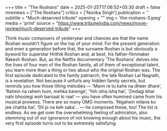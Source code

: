 +++
title = "The Roshans"
date = 2025-01-25T17:06:52+05:30
draft = false
mreviews = ["The Roshans"]
critics = ['Nonika Singh']
publication = ''
subtitle = "Much-deserved tribute"
opening = ""
img = 'the-roshans-3.jpeg'
media = 'print'
source = "https://www.tribuneindia.com/news/movie-review/much-deserved-tribute"
+++

Think music composers of yesteryear and chances are that the name Roshan wouldn’t figure on the top of your mind. For the present generation and even a generation before that, the surname Roshan is but obviously a byword for superstar Hrithik Roshan and, at best, his father-filmmaker Rakesh Roshan. But, as the Netflix documentary ‘The Roshans’ delves into the lives of four men of the Roshan family, all of them of exceptional talent, you learn more than a thing or two about who the original Roshan was. The first episode dedicated to the family patriarch, the late Roshan Lal Nagrath, is a revelation. Not because it unfurls any hidden family secrets, but reminds you how those lilting melodies — ‘Mann re tu kahe na dheer dhare’, ‘Rahein na rahein hum, mehka karenge’, ‘Yeh ishq ishq hai’, ‘Zindagi bhar nahi bhoolegi woh barsaat ki raat’ — you have often hummed came from his musical prowess. There are so many OMG moments. ‘Nigahein milane ko jee chahta hai’, ‘Dil jo na keh saka’… — he composed these, too! The list is endless. As we get over the overwhelming feeling of admiration, also stemming out of our ignorance of not knowing enough about his music, the very first episode turns out to be extremely satisfying.
